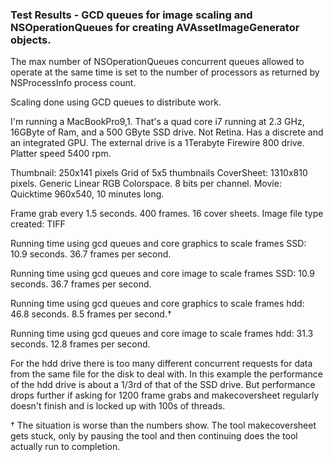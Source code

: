 ### Test Results - GCD queues for image scaling and NSOperationQueues for creating AVAssetImageGenerator objects.
The max number of NSOperationQueues concurrent queues allowed to operate at the same time is set to the number of processors as returned by NSProcessInfo process count.

Scaling done using GCD queues to distribute work.

I'm running a MacBookPro9,1. That's a quad core i7 running at 2.3 GHz, 16GByte of Ram, and a 500 GByte SSD drive. Not Retina. Has a discrete and an integrated GPU. The external drive is a 1Terabyte Firewire 800 drive. Platter speed 5400 rpm.

Thumbnail: 250x141 pixels
Grid of 5x5 thumbnails
CoverSheet: 1310x810 pixels. Generic Linear RGB Colorspace. 8 bits per channel.
Movie: Quicktime 960x540, 10 minutes long.

Frame grab every 1.5 seconds. 400 frames. 16 cover sheets. Image file type created: TIFF

Running time using gcd queues and core graphics to scale frames SSD:
10.9 seconds. 36.7 frames per second.

Running time using gcd queues and core image to scale frames SSD:
10.9 seconds. 36.7 frames per second.

Running time using gcd queues and core graphics to scale frames hdd:
46.8 seconds. 8.5 frames per second.†

Running time using gcd queues and core image to scale frames hdd:
31.3 seconds. 12.8 frames per second.

For the hdd drive there is too many different concurrent requests for data from the same file for the disk to deal with. In this example the performance of the hdd drive is about a 1/3rd of that of the SSD drive. But performance drops further if asking for 1200 frame grabs and makecoversheet regularly doesn't  finish and is locked up with 100s of threads.


† The situation is worse than the numbers show. The tool makecoversheet gets stuck, only by pausing the tool and then continuing does the tool actually run to completion.
